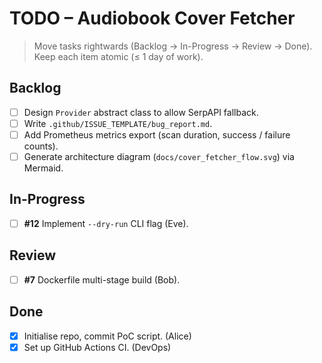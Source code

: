 # TODO – Audiobook Cover Fetcher

> Move tasks rightwards (Backlog → In-Progress → Review → Done).
> Keep each item atomic (≤ 1 day of work).

## Backlog
- [ ] Design `Provider` abstract class to allow SerpAPI fallback.
- [ ] Write `.github/ISSUE_TEMPLATE/bug_report.md`.
- [ ] Add Prometheus metrics export (scan duration, success / failure counts).
- [ ] Generate architecture diagram (`docs/cover_fetcher_flow.svg`) via Mermaid.

## In-Progress
- [ ] **#12** Implement `--dry-run` CLI flag (Eve).

## Review
- [ ] **#7** Dockerfile multi-stage build (Bob).

## Done
- [x] Initialise repo, commit PoC script. (Alice)
- [x] Set up GitHub Actions CI. (DevOps)
